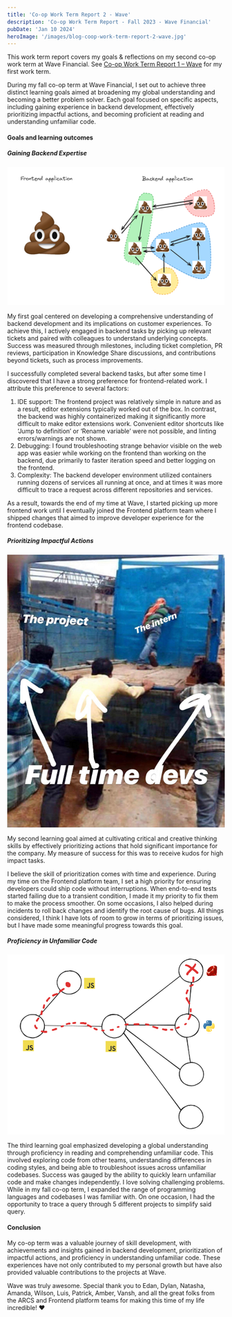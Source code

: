 ```yaml
---
title: 'Co-op Work Term Report 2 - Wave'
description: 'Co-op Work Term Report - Fall 2023 - Wave Financial'
pubDate: 'Jan 10 2024'
heroImage: '/images/blog-coop-work-term-report-2-wave.jpg'
---
```


This work term report covers my goals & reflections on my second co-op work term at Wave Financial. See [Co-op Work Term Report 1 – Wave](/blog/wave-summer-2023-coop/) for my first work term.

During my fall co-op term at Wave Financial, I set out to achieve three distinct learning goals aimed at broadening my global understanding and becoming a better problem solver. Each goal focused on specific aspects, including gaining experience in backend development, effectively prioritizing impactful actions, and becoming proficient at reading and understanding unfamiliar code.

#### Goals and learning outcomes

##### Gaining Backend Expertise

![Frontend vs Backend at Wave](/images/blog-coop-work-term-report-2-frontend-vs-backend.png)

My first goal centered on developing a comprehensive understanding of backend development and its implications on customer experiences. To achieve this, I actively engaged in backend tasks by picking up relevant tickets and paired with colleagues to understand underlying concepts. Success was measured through milestones, including ticket completion, PR reviews, participation in Knowledge Share discussions, and contributions beyond tickets, such as process improvements. 

I successfully completed several backend tasks, but after some time I discovered that I have a strong preference for frontend-related work. I attribute this preference to several factors:

1.	IDE support: The frontend project was relatively simple in nature and as a result, editor extensions typically worked out of the box. In contrast, the backend was highly containerized making it significantly more difficult to make editor extensions work. Convenient editor shortcuts like ‘Jump to definition’ or ‘Rename variable’ were not possible, and linting errors/warnings are not shown.
2.	Debugging: I found troubleshooting strange behavior visible on the web app was easier while working on the frontend than working on the backend, due primarily to faster iteration speed and better logging on the frontend.
3.	Complexity: The backend developer environment utilized containers running dozens of services all running at once, and at times it was more difficult to trace a request across different repositories and services.

As a result, towards the end of my time at Wave, I started picking up more frontend work until I eventually joined the Frontend platform team where I shipped changes that aimed to improve developer experience for the frontend codebase. 

##### Prioritizing Impactful Actions

![Frontend vs Backend at Wave](/images/blog-coop-work-term-report-2-impact.png)

My second learning goal aimed at cultivating critical and creative thinking skills by effectively prioritizing actions that hold significant importance for the company. My measure of success for this was to receive kudos for high impact tasks.

I believe the skill of prioritization comes with time and experience. During my time on the Frontend platform team, I set a high priority for ensuring developers could ship code without interruptions. When end-to-end tests started failing due to a transient condition, I made it my priority to fix them to make the process smoother. On some occasions, I also helped during incidents to roll back changes and identify the root cause of bugs. All things considered, I think I have lots of room to grow in terms of prioritizing issues, but I have made some meaningful progress towards this goal.

##### Proficiency in Unfamiliar Code

![Frontend vs Backend at Wave](/images/blog-coop-work-term-report-2-unfamiliar-codebases.png)

The third learning goal emphasized developing a global understanding through proficiency in reading and comprehending unfamiliar code. This involved exploring code from other teams, understanding differences in coding styles, and being able to troubleshoot issues across unfamiliar codebases. Success was gauged by the ability to quickly learn unfamiliar code and make changes independently.
I love solving challenging problems. While in my fall co-op term, I expanded the range of programming languages and codebases I was familiar with. On one occasion, I had the opportunity to trace a query through 5 different projects to simplify said query.

#### Conclusion

My co-op term was a valuable journey of skill development, with achievements and insights gained in backend development, prioritization of impactful actions, and proficiency in understanding unfamiliar code. These experiences have not only contributed to my personal growth but have also provided valuable contributions to the projects at Wave.

Wave was truly awesome. Special thank you to Edan, Dylan, Natasha, Amanda, Wilson, Luis, Patrick, Amber, Vansh, and all the great folks from the ARCS and Frontend platform teams for making this time of my life incredible! ❤️